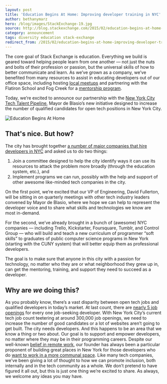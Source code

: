 ```yaml
---
layout: post
title: 'Education Begins At Home: Improving developer training in NYC'
author: bethanymarz
hero: /blog/images/StackExchange-19.jpg
source: http://blog.stackexchange.com/2015/02/education-begins-at-home-improving-developer-training-in-nyc/
category: announcement
tags: diversity education stack-exchange
redirect_from: /2015/02/education-begins-at-home-improving-developer-training-in-nyc/
---
```


The core goal of Stack Exchange is education. Everything we build is geared toward helping people learn from one another — not just the nuts and bolts of their profession or passion, but the universal skills of how to better communicate and learn. As we’ve grown as a company, we’ve benefited from many resources to assist in educating developers out of our office space, including hosting [local meetups](http://www.meetup.com/WomenWhoCodeNYC/events/206151292/) and partnering with the Flatiron School and Fog Creek for a [mentorship program](http://blog.flatironschool.com/post/107229276393/fog-creek-and-the-nyc-web-development-fellowship).

Today, we’re excited to announce our partnership with the [New York City Tech Talent Pipeline](http://www1.nyc.gov/site/forward/initiatives/tech-talent.page), Mayor de Blasio’s new initiative designed to increase the number of qualified candidates for open tech positions in New York City.

![Education Begins At Home](http://i.stack.imgur.com/TRXOC.png)

## That's nice. But how?

The city has brought together [a number of major companies that hire developers in NYC](http://www.techtalentpipeline.nyc/) and asked us to do two things:

1. Join a committee designed to help the city identify ways it can use its resources to attack the problem more broadly (through the education system, etc.), and
2. Implement programs we can run, possibly with the help and support of other awesome like-minded tech companies in the city.

On the first point, we’re excited that our VP of Engineering, David Fullerton, will be sitting in on quarterly meetings with other tech industry leaders convened by Mayor de Blasio, where we hope we can help to represent the developer voice and to share what skills and technologies we know are most in-demand.

For the second, we’ve already brought in a bunch of (awesome) NYC companies — including Trello, Kickstarter, Foursquare, Tumblr, and Control Group — who will build and teach a new curriculum of programmer “soft skills” to graduates of public computer science programs in New York (starting with the CUNY system) that will better equip them as professional developers.

The goal is to make sure that anyone in this city with a passion for technology, no matter who they are or what neighborhood they grew up in, can get the mentoring, training, and support they need to succeed as a developer.

## Why are *we* doing this?

As you probably know, there’s a vast disparity between open tech jobs and qualified developers in today’s market. At last count, there are [nearly 5 job openings](http://venturebeat.com/2012/12/31/hiring-and-hirable-in-2013-agile-developers/) for every one job-seeking developer. With New York City’s current tech job count teetering at around 300,000 job openings, we need to increase the number of good candidates or a lot of  websites aren’t going to get built. The city needs developers. And this happens to be an area that we know a thing or two about. Our goal is to support and empower developers, no matter where they may be in their programming careers. Despite our well-known [belief in remote work](http://blog.stackoverflow.com/2013/02/why-we-still-believe-in-working-remotely/), our founder has always been a particular proponent of building great places in New York for those developers who do [want to work in a more communal space](http://blog.stackoverflow.com/2015/01/why-we-still-believe-in-private-offices/). Like many tech companies, we’ve been giving a lot of thought to how we can promote inclusion, both internally and in the tech community as a whole. We don’t pretend to have figured it all out, but this is just one thing we’re excited to share. As always, we welcome any ideas you may have.